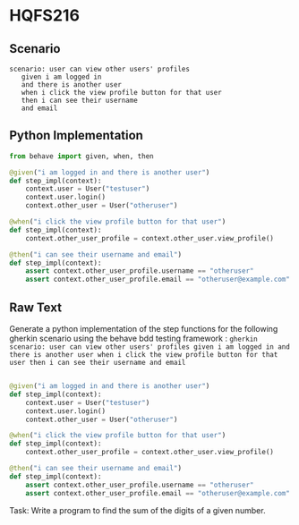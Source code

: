 # HQFS216
## Scenario
```gherkin
scenario: user can view other users' profiles 
   given i am logged in 
   and there is another user 
   when i click the view profile button for that user 
   then i can see their username 
   and email
```


## Python Implementation
```python
from behave import given, when, then

@given("i am logged in and there is another user")
def step_impl(context):
    context.user = User("testuser")
    context.user.login()
    context.other_user = User("otheruser")

@when("i click the view profile button for that user")
def step_impl(context):
    context.other_user_profile = context.other_user.view_profile()

@then("i can see their username and email")
def step_impl(context):
    assert context.other_user_profile.username == "otheruser"
    assert context.other_user_profile.email == "otheruser@example.com"
```


## Raw Text
Generate a python implementation of the step functions for the following gherkin scenario using the behave bdd testing framework : ```gherkin scenario: user can view other users' profiles given i am logged in and there is another user when i click the view profile button for that user then i can see their username and email ```



```python from behave import given, when, then

@given("i am logged in and there is another user")
def step_impl(context):
    context.user = User("testuser")
    context.user.login()
    context.other_user = User("otheruser")

@when("i click the view profile button for that user")
def step_impl(context):
    context.other_user_profile = context.other_user.view_profile()

@then("i can see their username and email")
def step_impl(context):
    assert context.other_user_profile.username == "otheruser"
    assert context.other_user_profile.email == "otheruser@example.com"
```

Task: Write a program to find the sum of the digits of a given number.
